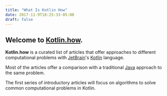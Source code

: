 ```yaml
---
title: "What Is Kotlin How"
date: 2017-11-9T18:25:33-05:00
draft: false
---
```


## Welcome to [**Kotlin.how**](https://kotlin.how).

**Kotlin.how** is a curated list of articles that offer approaches to different computational problems with [JetBrain](https://www.jetbrains.com/)'s [Kotlin](https://kotlinlang.org/) language.

Most of the articles offer a comparison with a traditional [Java](https://java.com/en/download/) approach to the same problem.

The first series of introductory articles will focus on algorithms to solve common computational problems in Kotlin.
